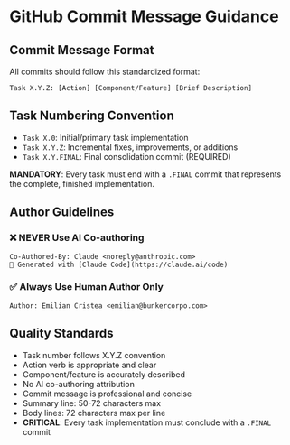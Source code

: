 # GitHub Commit Message Guidance

## Commit Message Format

All commits should follow this standardized format:

```
Task X.Y.Z: [Action] [Component/Feature] [Brief Description]
```

## Task Numbering Convention

- `Task X.0`: Initial/primary task implementation
- `Task X.Y.Z`: Incremental fixes, improvements, or additions
- `Task X.Y.FINAL`: Final consolidation commit (REQUIRED)

**MANDATORY**: Every task must end with a `.FINAL` commit that represents the complete, finished implementation.

## Author Guidelines

### ❌ NEVER Use AI Co-authoring
```
Co-Authored-By: Claude <noreply@anthropic.com>
🤖 Generated with [Claude Code](https://claude.ai/code)
```

### ✅ Always Use Human Author Only
```
Author: Emilian Cristea <emilian@bunkercorpo.com>
```

## Quality Standards

- Task number follows X.Y.Z convention
- Action verb is appropriate and clear
- Component/feature is accurately described
- No AI co-authoring attribution
- Commit message is professional and concise
- Summary line: 50-72 characters max
- Body lines: 72 characters max per line
- **CRITICAL**: Every task implementation must conclude with a `.FINAL` commit
